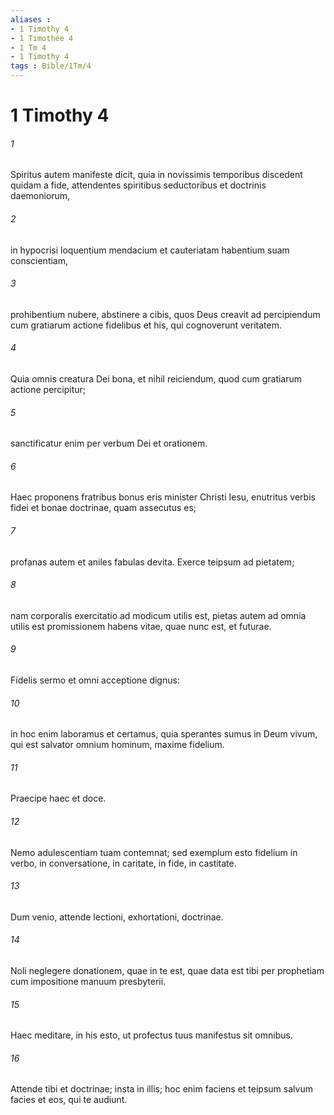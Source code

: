 ```yaml
---
aliases : 
- 1 Timothy 4
- 1 Timothée 4
- 1 Tm 4
- 1 Timothy 4
tags : Bible/1Tm/4
---
```


# 1 Timothy 4

###### 1
Spiritus autem manifeste dicit, quia in novissimis temporibus discedent quidam a fide, attendentes spiritibus seductoribus et doctrinis daemoniorum, 
###### 2
in hypocrisi loquentium mendacium et cauteriatam habentium suam conscientiam, 
###### 3
prohibentium nubere, abstinere a cibis, quos Deus creavit ad percipiendum cum gratiarum actione fidelibus et his, qui cognoverunt veritatem. 
###### 4
Quia omnis creatura Dei bona, et nihil reiciendum, quod cum gratiarum actione percipitur; 
###### 5
sanctificatur enim per verbum Dei et orationem.
###### 6
Haec proponens fratribus bonus eris minister Christi Iesu, enutritus verbis fidei et bonae doctrinae, quam assecutus es; 
###### 7
profanas autem et aniles fabulas devita. Exerce teipsum ad pietatem; 
###### 8
nam corporalis exercitatio ad modicum utilis est, pietas autem ad omnia utilis est promissionem habens vitae, quae nunc est, et futurae. 
###### 9
Fidelis sermo et omni acceptione dignus: 
###### 10
in hoc enim laboramus et certamus, quia sperantes sumus in Deum vivum, qui est salvator omnium hominum, maxime fidelium. 
###### 11
Praecipe haec et doce.
###### 12
Nemo adulescentiam tuam contemnat; sed exemplum esto fidelium in verbo, in conversatione, in caritate, in fide, in castitate. 
###### 13
Dum venio, attende lectioni, exhortationi, doctrinae. 
###### 14
Noli neglegere donationem, quae in te est, quae data est tibi per prophetiam cum impositione manuum presbyterii. 
###### 15
Haec meditare, in his esto, ut profectus tuus manifestus sit omnibus. 
###### 16
Attende tibi et doctrinae; insta in illis; hoc enim faciens et teipsum salvum facies et eos, qui te audiunt.

